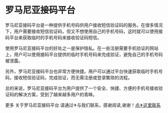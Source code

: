 # 罗马尼亚接码平台

罗马尼亚接码平台是一种提供手机号码供用户接收短信验证码的服务。在很多情况下，用户需要接收短信验证码，但又不想使用自己的手机号码，这时就可以使用接码平台来获取临时的手机号码来接收验证码短信。

使用罗马尼亚接码平台的好处之一是保护隐私。在一些注册需要手机验证的网站上，用户可以使用接码平台提供的临时手机号码来完成验证，避免自己的手机号码被泄露。

另外，罗马尼亚接码平台也非常方便快捷。用户可以通过平台快速获取临时手机号码，接收短信验证码，完成验证，而无需注册或登录繁琐的流程。

总的来说，罗马尼亚接码平台为用户提供了一个安全、快捷、方便的手机号接收验证码的解决方案，受到了越来越多用户的青睐。

更多 关于罗马尼亚接码平台 请通过✈与我们联系，感谢阅读,谢谢！[点✈这里联系](https://c.k02.cc)